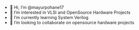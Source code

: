 - 👋 Hi, I’m @mayurpohane17
- 👀 I’m interested in VLSI and OpenSource Hardware Projects
- 🌱 I’m currently learning System Verilog
- 💞️ I’m looking to collaborate on opensource hardware projects

<!---
mayurpohane17/mayurpohane17 is a ✨ special ✨ repository because its `README.md` (this file) appears on your GitHub profile.
You can click the Preview link to take a look at your changes.
--->
